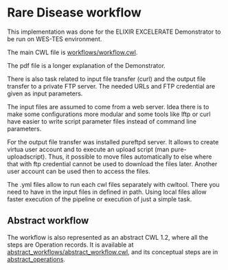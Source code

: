 # Rare Disease workflow
This implementation was done for the ELIXIR EXCELERATE Demonstrator to be run on WES-TES environment.

The main CWL file is [workflows/workflow.cwl](workflows/workflow.cwl).

The pdf file is a longer explanation of the Demonstrator.

There is also task related to input file transfer (curl) and the output file transfer to a private FTP server. 
The needed URLs and FTP credential are given as input parameters. 

The input files are assumed to come from a web server. Idea there is to make some configurations more modular and 
some tools like lftp or curl have easier to write script parameter files instead of command line parameters. 

For the output file transfer was installed pureftpd server. It allows to create virtua user account and to execute an upload script (man pure-uploadscript).
Thus, it possible to move files automatically to else where that with ftp credential cannot be used to download the files later.
Another user account can be used then to access the files.

The .yml files allow to run each cwl files separately with cwltool. 
There you need to have in the input files in defined in path.
Using local files allow faster execution of the pipeline or execution of just a simple task.

## Abstract workflow
The workflow is also represented as an abstract CWL 1.2, where all the steps are Operation records. It is available at [abstract_workflows/abstract_workflow.cwl](abstract_workflows/abstract_workflow.cwl), and its conceptual steps are in [abstract_operations](abstract_operations).
